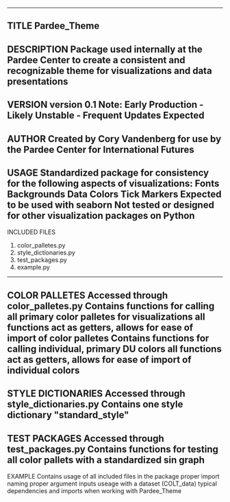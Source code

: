 ----
TITLE
Pardee_Theme
----
DESCRIPTION
Package used internally at the Pardee Center to create a consistent and recognizable theme for visualizations and data presentations
----
VERSION
version 0.1
Note: Early Production - Likely Unstable - Frequent Updates Expected
----
AUTHOR
Created by Cory Vandenberg for use by the Pardee Center for International Futures
----
USAGE
Standardized package for consistency for the following aspects of visualizations:
	Fonts
	Backgrounds
	Data Colors
	Tick Markers
Expected to be used with seaborn
	Not tested or designed for other visualization packages on Python
----
INCLUDED FILES
1. color_palletes.py
2. style_dictionaries.py
3. test_packages.py
4. example.py
----
COLOR PALLETES
Accessed through color_palletes.py
Contains functions for calling all primary color palletes for visualizations
	all functions act as getters, allows for ease of import of color palletes
Contains functions for calling individual, primary DU colors
	all functions act as getters, allows for ease of import of individual colors
----
STYLE DICTIONARIES
Accessed through style_dictionaries.py
Contains one style dictionary "standard_style"
----
TEST PACKAGES
Accessed through test_packages.py
Contains functions for testing all color pallets with a standardized sin graph
----
EXAMPLE
Contains usage of all included files in the package
	proper import naming
	proper argument inputs
	useage with a dataset (COLT_data)
	typical dependencies and imports when working with Pardee_Theme


